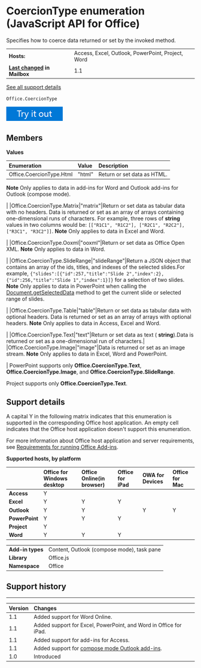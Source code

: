 
# CoercionType enumeration (JavaScript API for Office)
Specifies how to coerce data returned or set by the invoked method.

|||
|:-----|:-----|
|**Hosts:**|Access, Excel, Outlook, PowerPoint, Project, Word|
|**[Last changed](#bk_history) in Mailbox**|1.1|
[See all support details](#bk_support)

```
Office.CoercionType
```

[![Try out this call in the interactive API Tutorial for Excel](../../images/819b84bf-151c-4a12-80c3-d6f8d7c03251.png)](http://officeapitutorial.azurewebsites.net/Redirect.mdl?scenario=Write+and+Read+Text&amp;task=readSelectedDataText)

## Members


**Values**


|**Enumeration**|**Value**|**Description**|
|:-----|:-----|:-----|
|Office.CoercionType.Html|"html"|Return or set data as HTML.
 **Note**  Only applies to data in add-ins for Word and Outlook add-ins for Outlook (compose mode).

|
|Office.CoercionType.Matrix|"matrix"|Return or set data as tabular data with no headers. Data is returned or set as an array of arrays containing one-dimensional runs of characters. For example, three rows of  **string** values in two columns would be: `[["R1C1", "R1C2"], ["R2C1", "R2C2"], ["R3C1", "R3C2"]]`.
 **Note**  Only applies to data in Excel and Word.

|
|Office.CoercionType.Ooxml|"ooxml"|Return or set data as Office Open XML.
 **Note**  Only applies to data in Word.

|
|Office.CoercionType.SlideRange|"slideRange"|Return a JSON object that contains an array of the ids, titles, and indexes of the selected slides.For example,  `{"slides":[{"id":257,"title":"Slide 2","index":2},{"id":256,"title":"Slide 1","index":1}]}` for a selection of two slides.
 **Note**  Only applies to data in PowerPoint when calling the [Document.getSelectedData](../reference/shared/document/getselecteddataasync-method.md) method to get the current slide or selected range of slides.

|
|Office.CoercionType.Table|"table"|Return or set data as tabular data with optional headers. Data is returned or set as an array of arrays with optional headers.
 **Note**  Only applies to data in Access, Excel and Word.

|
|Office.CoercionType.Text|"text"|Return or set data as text ( **string**).Data is returned or set as a one-dimensional run of characters.|
|Office.CoercionType.Image|"image"|Data is returned or set as an image stream.
 **Note**  Only applies to data in Excel, Word and PowerPoint.

|
PowerPoint supports only  **Office.CoercionType.Text**,  **Office.CoercionType.Image**, and  **Office.CoercionType.SlideRange**.

Project supports only  **Office.CoercionType.Text**.


## Support details
<a name="bk_support"> </a>

A capital Y in the following matrix indicates that this enumeration is supported in the corresponding Office host application. An empty cell indicates that the Office host application doesn't support this enumeration.

For more information about Office host application and server requirements, see [Requirements for running Office Add-ins](http://msdn.microsoft.com/library/67340567-bb9a-498c-96d3-3f52f28c16bc%28Office.15%29.aspx).


**Supported hosts, by platform**


||**Office for Windows desktop**|**Office Online(in browser)**|**Office for iPad**|**OWA for Devices**|**Office for Mac**|
|:-----|:-----|:-----|:-----|:-----|:-----|
|**Access**|Y|||||
|**Excel**|Y|Y|Y|||
|**Outlook**|Y|Y||Y|Y|
|**PowerPoint**|Y|Y|Y|||
|**Project**|Y|||||
|**Word**|Y|Y|Y|||

|||
|:-----|:-----|
|**Add-in types**|Content, Outlook (compose mode), task pane|
|**Library**|Office.js|
|**Namespace**|Office|

## Support history
<a name="bk_history"> </a>


****


|**Version**|**Changes**|
|:-----|:-----|
|1.1|Added support for Word Online.|
|1.1|Added support for Excel, PowerPoint, and Word in Office for iPad.|
|1.1|Added support for add-ins for Access.|
|1.1|Added support for [compose mode Outlook add-ins](http://msdn.microsoft.com/library/e4126e58-4ddc-4891-9f19-aa6c1a258027%28Office.15%29.aspx).|
|1.0|Introduced|
